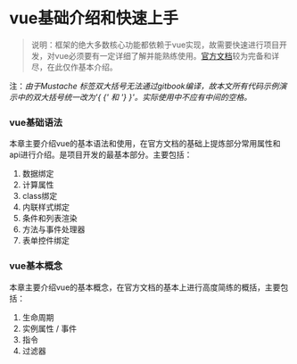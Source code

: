 # vue基础介绍和快速上手

> 说明：框架的绝大多数核心功能都依赖于vue实现，故需要快速进行项目开发，对vue必须要有一定详细了解并能熟练使用。[官方文档](http://cn.vuejs.org/)较为完备和详尽，在此仅作基本介绍。

注：*由于Mustache 标签双大括号无法通过gitbook编译，故本文所有代码示例演示中的双大括号统一改为'{ {' 和 '} }'。实际使用中不应有中间的空格。*


### vue基础语法

本章主要介绍vue的基本语法和使用，在官方文档的基础上提炼部分常用属性和api进行介绍。是项目开发的最基本部分。主要包括：

1. 数据绑定
2. 计算属性
3. class绑定
4. 内联样式绑定
5. 条件和列表渲染
6. 方法与事件处理器
7. 表单控件绑定 

### vue基本概念

本章主要介绍vue的基本概念，在官方文档的基本上进行高度简练的概括，主要包括：

1. 生命周期
2. 实例属性 / 事件
3. 指令
4. 过滤器
